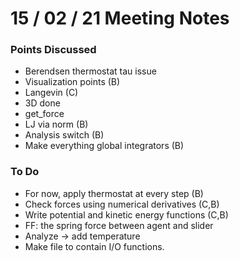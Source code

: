 # 15 / 02 / 21 Meeting Notes


### Points Discussed 
<!--- Important points that were discussed in the meeting. -->
- Berendsen thermostat tau issue 
- Visualization points (B)
- Langevin (C)
- 3D done
- get_force
- LJ via norm (B)
- Analysis switch (B)
- Make everything global integrators (B)

### To Do 
<!--- Things to do until next meeting. -->
- For now, apply thermostat at every step (B)
- Check forces using numerical derivatives (C,B)
- Write potential and kinetic energy functions (C,B)
- FF: the spring force between agent and slider
- Analyze -> add temperature
- Make file to contain I/O functions.

